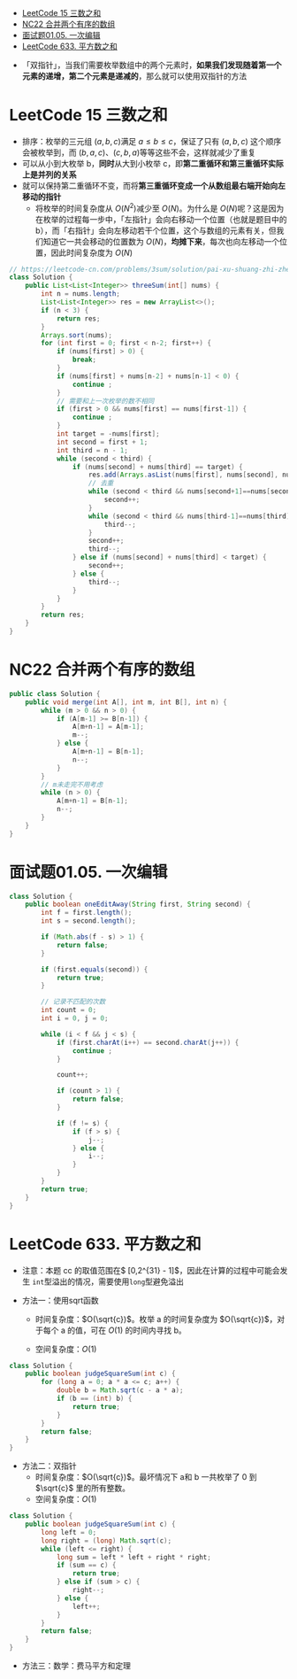 <!-- GFM-TOC -->

- [LeetCode 15 三数之和](#LeetCode-15-三数之和)
- [NC22 合并两个有序的数组](#NC22-合并两个有序的数组)
- [面试题01.05. 一次编辑](#面试题0105-一次编辑)
- [LeetCode 633. 平方数之和](#LeetCode-633-平方数之和)

<!-- GFM-TOC -->

- 「双指针」，当我们需要枚举数组中的两个元素时，**如果我们发现随着第一个元素的递增，第二个元素是递减的**，那么就可以使用双指针的方法

# LeetCode 15 三数之和

- 排序：枚举的三元组 $(a, b, c)$满足 $a \leq b \leq c$，保证了只有 $(a, b, c)$ 这个顺序会被枚举到，而 $(b, a, c)$、$(c, b, a)$等等这些不会，这样就减少了重复
- 可以从小到大枚举 b，**同时**从大到小枚举 c，即**第二重循环和第三重循环实际上是并列的关系**
- 就可以保持第二重循环不变，而将**第三重循环变成一个从数组最右端开始向左移动的指针**
  - 将枚举的时间复杂度从 $O(N^2)$减少至 $O(N)$。为什么是 $O(N)$呢？这是因为在枚举的过程每一步中，「左指针」会向右移动一个位置（也就是题目中的 b），而「右指针」会向左移动若干个位置，这个与数组的元素有关，但我们知道它一共会移动的位置数为 $O(N)$，**均摊下来**，每次也向左移动一个位置，因此时间复杂度为 $O(N)$


```java
// https://leetcode-cn.com/problems/3sum/solution/pai-xu-shuang-zhi-zhen-zhu-xing-jie-shi-python3-by/
class Solution {
    public List<List<Integer>> threeSum(int[] nums) {
        int n = nums.length;
        List<List<Integer>> res = new ArrayList<>();
        if (n < 3) {
            return res;
        }
        Arrays.sort(nums);
        for (int first = 0; first < n-2; first++) {
            if (nums[first] > 0) {
                break;
            }
            if (nums[first] + nums[n-2] + nums[n-1] < 0) {
                continue ;
            }
            // 需要和上一次枚举的数不相同
            if (first > 0 && nums[first] == nums[first-1]) {
                continue ;
            }
            int target = -nums[first];
            int second = first + 1;
            int third = n - 1;
            while (second < third) {
                if (nums[second] + nums[third] == target) {
                    res.add(Arrays.asList(nums[first], nums[second], nums[third]));
                    // 去重
                    while (second < third && nums[second+1]==nums[second]) {
                        second++;
                    }
                    while (second < third && nums[third-1]==nums[third]) {
                        third--;
                    }
                    second++;
                    third--;
                } else if (nums[second] + nums[third] < target) {
                    second++;
                } else {
                    third--;
                }
            }
        }
        return res;
    }
}
```

# NC22 合并两个有序的数组

```java
public class Solution {
    public void merge(int A[], int m, int B[], int n) {
        while (m > 0 && n > 0) {
            if (A[m-1] >= B[n-1]) {
                A[m+n-1] = A[m-1];
                m--;
            } else {
                A[m+n-1] = B[n-1];
                n--;
            }
        }
        // m未走完不用考虑
        while (n > 0) {
            A[m+n-1] = B[n-1];
            n--;
        }
    }
}
```

# 面试题01.05. 一次编辑

```java
class Solution {
    public boolean oneEditAway(String first, String second) {
        int f = first.length();
        int s = second.length();

        if (Math.abs(f - s) > 1) {
            return false;
        }

        if (first.equals(second)) {
            return true;
        }

        // 记录不匹配的次数
        int count = 0;
        int i = 0, j = 0;

        while (i < f && j < s) {
            if (first.charAt(i++) == second.charAt(j++)) {
                continue ;
            }

            count++;

            if (count > 1) {
                return false;
            }

            if (f != s) {
                if (f > s) {
                    j--;
                } else {
                    i--;
                }
            }
        }
        return true;
    }
}
```

# LeetCode 633. 平方数之和

- 注意：本题 cc 的取值范围在$ [0,2^{31} - 1]$，因此在计算的过程中可能会发生 $\texttt{int}$型溢出的情况，需要使用$\texttt{long}$型避免溢出


- 方法一：使用sqrt函数
  - 时间复杂度：$O(\sqrt{c})$。枚举 a 的时间复杂度为 $O(\sqrt{c})$，对于每个 a 的值，可在 $O(1)$ 的时间内寻找 b。

  - 空间复杂度：$O(1)$

```java
class Solution {
    public boolean judgeSquareSum(int c) {
        for (long a = 0; a * a <= c; a++) {
            double b = Math.sqrt(c - a * a);
            if (b == (int) b) {
                return true;
            }
        }
        return false;
    }
}
```

- 方法二：双指针
  - 时间复杂度：$O(\sqrt{c})$。最坏情况下 a和 b 一共枚举了 0 到 $\sqrt{c}$ 里的所有整数。
  - 空间复杂度：$O(1)$

```java
class Solution {
    public boolean judgeSquareSum(int c) {
        long left = 0;
        long right = (long) Math.sqrt(c);
        while (left <= right) {
            long sum = left * left + right * right;
            if (sum == c) {
                return true;
            } else if (sum > c) {
                right--;
            } else {
                left++;
            }
        }
        return false;
    }
}
```

- 方法三：数学：费马平方和定理